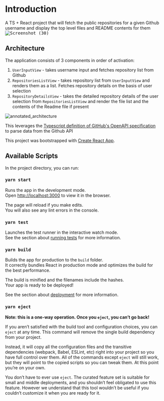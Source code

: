 # Introduction

A TS + React project that will fetch the public repositories for a given Github username and display the top level files and README contents for them
<kbd>
![Screenshot (30)](https://user-images.githubusercontent.com/4283218/120700005-be4daa00-c4ce-11eb-9f0a-5347e1707a88.png)
  </kbd>


## Architecture
The application consists of 3 components in order of activation:
1. `UserInputView` - takes username input and fetches repository list from Github
2. `RepositoriesListView` - takes repository list from `UserInputView` and renders them as a list. Fetches repository details on the basis of user selection
3. `RepositoryDetailsView` - takes the detailed repository details of the user selection from `RepositoriesListView` and render the file list and the contents of the Readme file if present

![annotated_architecture](https://user-images.githubusercontent.com/4283218/120705723-cf4de980-c4d5-11eb-8b80-36ea415e8fcd.png)


This leverages the [Typescript definition of GitHub's OpenAPI specification](https://github.com/octokit/openapi-types.ts) to parse data from the Github API

This project was bootstrapped with [Create React App](https://github.com/facebook/create-react-app).

## Available Scripts

In the project directory, you can run:

### `yarn start`

Runs the app in the development mode.\
Open [http://localhost:3000](http://localhost:3000) to view it in the browser.

The page will reload if you make edits.\
You will also see any lint errors in the console.

### `yarn test`

Launches the test runner in the interactive watch mode.\
See the section about [running tests](https://facebook.github.io/create-react-app/docs/running-tests) for more information.

### `yarn build`

Builds the app for production to the `build` folder.\
It correctly bundles React in production mode and optimizes the build for the best performance.

The build is minified and the filenames include the hashes.\
Your app is ready to be deployed!

See the section about [deployment](https://facebook.github.io/create-react-app/docs/deployment) for more information.

### `yarn eject`

**Note: this is a one-way operation. Once you `eject`, you can’t go back!**

If you aren’t satisfied with the build tool and configuration choices, you can `eject` at any time. This command will remove the single build dependency from your project.

Instead, it will copy all the configuration files and the transitive dependencies (webpack, Babel, ESLint, etc) right into your project so you have full control over them. All of the commands except `eject` will still work, but they will point to the copied scripts so you can tweak them. At this point you’re on your own.

You don’t have to ever use `eject`. The curated feature set is suitable for small and middle deployments, and you shouldn’t feel obligated to use this feature. However we understand that this tool wouldn’t be useful if you couldn’t customize it when you are ready for it.

